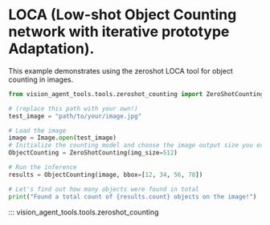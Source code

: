 # LOCA (Low-shot Object Counting network with iterative prototype Adaptation).

This example demonstrates using the zeroshot LOCA tool for object counting in images.



```python
from vision_agent_tools.tools.zeroshot_counting import ZeroShotCounting

# (replace this path with your own!)
test_image = "path/to/your/image.jpg"

# Load the image
image = Image.open(test_image)
# Initialize the counting model and choose the image output size you expect.
ObjectCounting = ZeroShotCounting(img_size=512)

# Run the inference
results = ObjectCounting(image, bbox=[12, 34, 56, 78])

# Let's find out how many objects were found in total
print("Found a total count of {results.count} objects on the image!")
```

::: vision_agent_tools.tools.zeroshot_counting
